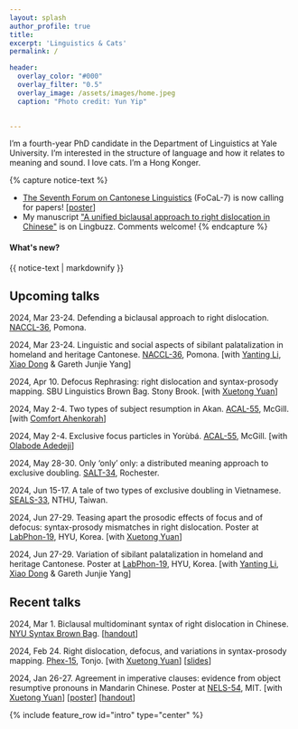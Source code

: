 ```yaml
---
layout: splash
author_profile: true
title:
excerpt: 'Linguistics & Cats'
permalink: /

header:
  overlay_color: "#000"
  overlay_filter: "0.5"
  overlay_image: /assets/images/home.jpeg
  caption: "Photo credit: Yun Yip"

  
---
```


I’m a fourth-year PhD candidate in the Department of Linguistics at Yale University. I’m interested in the structure of language and how it relates to meaning and sound. I love cats. I’m a Hong Konger.


{% capture notice-text %}
* [The Seventh Forum on Cantonese Linguistics](https://focalhongkong.wordpress.com/) (FoCaL-7) is now calling for papers! [[poster](https://focalhongkong.wordpress.com/%e6%b5%b7%e5%a0%b1-poster/)]
* My manuscript ["A unified biclausal approach to right dislocation in Chinese"](https://lingbuzz.net/lingbuzz/007912) is on Lingbuzz. Comments welcome!
{% endcapture %}

<div class="notice--info">
  <h4 class="no_toc">What's new?</h4>
  {{ notice-text | markdownify }}
</div>


## Upcoming talks

2024, Mar 23-24. Defending a biclausal approach to right dislocation. [NACCL-36](https://www.pomona.edu/naccl-36), Pomona.

2024, Mar 23-24. Linguistic and social aspects of sibilant palatalization in homeland and heritage Cantonese. [NACCL-36](https://www.pomona.edu/naccl-36), Pomona. [with [Yanting Li](https://sites.google.com/uci.edu/yantingli/home), [Xiao Dong](https://ealc.indiana.edu/people/dong-xiao.html) & Gareth Junjie Yang]

2024, Apr 10. Defocus Rephrasing: right dislocation and syntax-prosody mapping. SBU Linguistics Brown Bag. Stony Brook. [with [Xuetong Yuan](https://kathyuan28.github.io/)] 

2024, May 2-4. Two types of subject resumption in Akan. [ACAL-55](https://acal55.mull-lab.org/), McGill. [with [Comfort Ahenkorah](https://ling.yale.edu/people/comfort-ahenkorah)] 

2024, May 2-4. Exclusive focus particles in Yorùbá. [ACAL-55](https://acal55.mull-lab.org/), McGill. [with [
Olabode Adedeji](https://ling.yale.edu/people/olabode-adedeji)] 

2024, May 28-30. Only ‘only’ only: a distributed meaning approach to exclusive doubling. [SALT-34](https://saltconf.github.io/salt34/), Rochester. 

2024, Jun 15-17. A tale of two types of exclusive doubling in Vietnamese. [SEALS-33](https://sites.google.com/view/seals33/home), NTHU, Taiwan.

2024, Jun 27-29. Teasing apart the prosodic effects of focus and of defocus: syntax-prosody mismatches in right dislocation. Poster at [LabPhon-19](https://labphon.org/labphon19/home), HYU, Korea. [with [Xuetong Yuan](https://kathyuan28.github.io/)]

2024, Jun 27-29. Variation of sibilant palatalization in homeland and heritage Cantonese. Poster at [LabPhon-19](https://labphon.org/labphon19/home), HYU, Korea. [with [Yanting Li](https://sites.google.com/uci.edu/yantingli/home), [Xiao Dong](https://ealc.indiana.edu/people/dong-xiao.html) & Gareth Junjie Yang]

## Recent talks

2024, Mar 1. Biclausal multidominant syntax of right dislocation in Chinese. [NYU Syntax Brown Bag](https://sites.google.com/a/nyu.edu/nyusyntaxbrownbag/schedule?authuser=0). [[handout](https://kafai-yip.github.io/assets/docs/RD_multi_NYU_handout.pdf)]

2024, Feb 24. Right dislocation, defocus, and variations in syntax-prosody mapping. [Phex-15](https://toki482.wixsite.com/website-2), Tonjo. [with [Xuetong Yuan](https://kathyuan28.github.io/)] [[slides](https://kafai-yip.github.io/assets/docs/RD_defocus_slides.pdf)]

2024, Jan 26-27. Agreement in imperative clauses: evidence from object resumptive pronouns in Mandarin Chinese. Poster at [NELS-54](https://nels54.mit.edu/), MIT. [with [Xuetong Yuan](https://kathyuan28.github.io/)]  [[poster](http://nels54.mit.edu/sites/default/files/documents/yip-yuan-poster.pdf)] [[handout](https://kafai-yip.github.io/assets/docs/imperative_NELS-54_handout.pdf)]


{% include feature_row id="intro" type="center" %}
